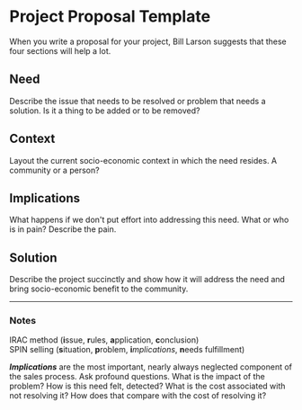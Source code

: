 # Project Proposal Template
When you write a proposal for your project, Bill Larson suggests that these four sections will help a lot.

## Need
Describe the issue that needs to be resolved or problem that needs a solution. Is it a thing to be added or to be removed?
## Context
Layout the current socio-economic context in which the need resides. A community or a person?
## Implications
What happens if we don't put effort into addressing this need.  What or who is in pain? Describe the pain. 
## Solution
Describe the project succinctly and show how it will address the need and bring socio-economic benefit to the community.

---
### Notes

IRAC method (**i**ssue, **r**ules, **a**pplication, **c**onclusion)  
SPIN selling (**s**ituation, **p**roblem, **i***mplications*, **n**eeds fulfillment)  

***Implications*** are the most important, nearly always neglected component of the sales process. Ask profound questions. What is the impact of the problem? How is this need felt, detected? What is the cost associated with not resolving it? How does that compare with the cost of resolving it?